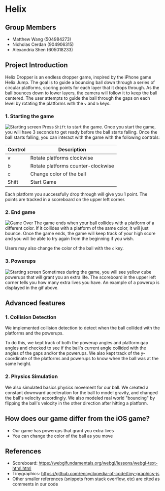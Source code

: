 # Helix

## Group Members

- Matthew Wang (504984273)
- Nicholas Cerdan (904906315)
- Alexandria Shen (605018233)

## Project Introduction

Helix Dropper is an endless dropper game, inspired by the iPhone game Helix Jump. The goal is to guide a bouncing ball down through a series of circular platforms, scoring points for each layer that it drops through. As the ball bounces down to lower layers, the camera will follow it to keep the ball centered. The user attempts to guide the ball through the gaps on each level by rotating the platforms with the `v` and `b` keys.

### 1. Starting the game

![Starting screen](assets/startscreen.gif)
Press `Shift` to start the game. Once you start the game, you will have 3 seconds to get ready before the ball starts falling. Once the ball starts falling, you can interact with the game with the following controls:

| Control | Description                        |
| ------- | ---------------------------------- |
| v       | Rotate platforms clockwise         |
| b       | Rotate platforms counter-clockwise |
| c       | Change color of the ball           |
| Shift   | Start Game                         |

Each platform you successfully drop through will give you 1 point. The points are tracked in a scoreboard on the upper left corner.

### 2. End game

![Game Over](assets/gameover.gif)
The game ends when your ball collides with a platform of a different color. If it collides with a platform of the same color, it will just bounce. Once the game ends, the game will keep track of your high score and you will be able to try again from the beginning if you wish.

Users may also change the color of the ball with the `c` key.

### 3. Powerups

![Starting screen](assets/powerup.gif)
Sometimes during the game, you will see yellow cube powerups that will grant you an extra life. The scoreboard in the upper left corner tells you how many extra lives you have. An example of a powerup is displayed in the gif above.

## Advanced features

### 1. Collision Detection

We implemented collision detection to detect when the ball collided with the platforms and the powerups.

To do this, we kept track of both the powerup angles and platform gap angles and checked to see if the ball's current angle collided with the angles of the gaps and/or the powerups. We also kept track of the y-coordinate of the platforms and powerups to know when the ball was at the same height.

### 2. Physics Simulation

We also simulated basics physics movement for our ball. We created a constant downward acceleration for the ball to model gravity, and changed the ball's velocity accordingly. We also modeled real world "bouncing" by flipping the ball's velocity in the other direction after hitting a platform.

## How does our game differ from the iOS game?

- Our game has powerups that grant you extra lives
- You can change the color of the ball as you move

## References

- Scoreboard: https://webglfundamentals.org/webgl/lessons/webgl-text-html.html
- Tinygraphics: https://github.com/encyclopedia-of-code/tiny-graphics-js
- Other smaller references (snippets from stack overflow, etc) are cited as comments in our code

